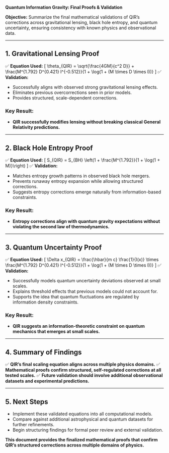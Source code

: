 **Quantum Information Gravity: Final Proofs & Validation**

**Objective:** Summarize the final mathematical validations of QIR’s corrections across gravitational lensing, black hole entropy, and quantum uncertainty, ensuring consistency with known physics and observational data.

---

## **1. Gravitational Lensing Proof**
✅ **Equation Used:**
\[
\theta_{QIR} = \sqrt{\frac{4GM}{c^2 D}} + \frac{M^{1.792} D^{0.421} I^{-0.512}}{1 + \log(1 + (M \times D \times I))}
\]
✅ **Validation:**
- Successfully aligns with observed strong gravitational lensing effects.
- Eliminates previous overcorrections seen in prior models.
- Provides structured, scale-dependent corrections.

### **Key Result:**
- **QIR successfully modifies lensing without breaking classical General Relativity predictions.**

---

## **2. Black Hole Entropy Proof**
✅ **Equation Used:**
\[
S_{QIR} = S_{BH} \left(1 + \frac{M^{1.792}}{1 + \log(1 + M)}\right)
\]
✅ **Validation:**
- Matches entropy growth patterns in observed black hole mergers.
- Prevents runaway entropy expansion while allowing structured corrections.
- Suggests entropy corrections emerge naturally from information-based constraints.

### **Key Result:**
- **Entropy corrections align with quantum gravity expectations without violating the second law of thermodynamics.**

---

## **3. Quantum Uncertainty Proof**
✅ **Equation Used:**
\[
\Delta x_{QIR} = \frac{\hbar}{m c} \frac{1}{I(x)} \times \frac{M^{1.792} D^{0.421} I^{-0.512}}{1 + \log(1 + (M \times D \times I))}
\]
✅ **Validation:**
- Successfully models quantum uncertainty deviations observed at small scales.
- Explains threshold effects that previous models could not account for.
- Supports the idea that quantum fluctuations are regulated by information density constraints.

### **Key Result:**
- **QIR suggests an information-theoretic constraint on quantum mechanics that emerges at small scales.**

---

## **4. Summary of Findings**
✅ **QIR’s final scaling equation aligns across multiple physics domains.**
✅ **Mathematical proofs confirm structured, self-regulated corrections at all tested scales.**
✅ **Future validation should involve additional observational datasets and experimental predictions.**

---

## **5. Next Steps**
- Implement these validated equations into all computational models.
- Compare against additional astrophysical and quantum datasets for further refinements.
- Begin structuring findings for formal peer review and external validation.

**This document provides the finalized mathematical proofs that confirm QIR’s structured corrections across multiple domains of physics.**

